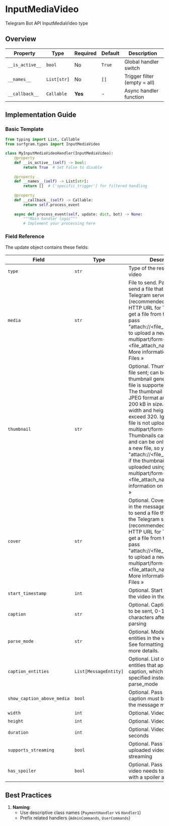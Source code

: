 # InputMediaVideo

Telegram Bot API InputMediaVideo type

## Overview

| Property        | Type               | Required | Default | Description                              |
|-----------------|--------------------|----------|---------|------------------------------------------|
| `__is_active__` | `bool`             | No       | `True`  | Global handler switch                   |
| `__names__`     | `List[str]`        | No       | `[]`    | Trigger filter (empty = all)            |
| `__callback__`  | `Callable`         | **Yes**  | -       | Async handler function                  |

## Implementation Guide

### Basic Template

```python
from typing import List, Callable
from surfgram.types import InputMediaVideo

class MyInputMediaVideoHandler(InputMediaVideo):    
    @property
    def __is_active__(self) -> bool:
        return True  # Set False to disable
        
    @property
    def __names__(self) -> List[str]:
        return []  # ['specific_trigger'] for filtered handling
        
    @property
    def __callback__(self) -> Callable:
        return self.process_event
        
    async def process_event(self, update: dict, bot) -> None:
        """Main handler logic"""
        # Implement your processing here
```

### Field Reference

The update object contains these fields:

| Field          | Type              | Description                     |
|----------------|-------------------|---------------------------------|
| `type` | `str` | Type of the result, must be video |
| `media` | `str` | File to send. Pass a file_id to send a file that exists on the Telegram servers (recommended), pass an HTTP URL for Telegram to get a file from the Internet, or pass "attach://<file_attach_name>" to upload a new one using multipart/form-data under <file_attach_name> name. More information on Sending Files » |
| `thumbnail` | `str` | Optional. Thumbnail of the file sent; can be ignored if thumbnail generation for the file is supported server-side. The thumbnail should be in JPEG format and less than 200 kB in size. A thumbnail's width and height should not exceed 320. Ignored if the file is not uploaded using multipart/form-data. Thumbnails can't be reused and can be only uploaded as a new file, so you can pass "attach://<file_attach_name>" if the thumbnail was uploaded using multipart/form-data under <file_attach_name>. More information on Sending Files » |
| `cover` | `str` | Optional. Cover for the video in the message. Pass a file_id to send a file that exists on the Telegram servers (recommended), pass an HTTP URL for Telegram to get a file from the Internet, or pass "attach://<file_attach_name>" to upload a new one using multipart/form-data under <file_attach_name> name. More information on Sending Files » |
| `start_timestamp` | `int` | Optional. Start timestamp for the video in the message |
| `caption` | `str` | Optional. Caption of the video to be sent, 0-1024 characters after entities parsing |
| `parse_mode` | `str` | Optional. Mode for parsing entities in the video caption. See formatting options for more details. |
| `caption_entities` | `List[MessageEntity]` | Optional. List of special entities that appear in the caption, which can be specified instead of parse_mode |
| `show_caption_above_media` | `bool` | Optional. Pass True, if the caption must be shown above the message media |
| `width` | `int` | Optional. Video width |
| `height` | `int` | Optional. Video height |
| `duration` | `int` | Optional. Video duration in seconds |
| `supports_streaming` | `bool` | Optional. Pass True if the uploaded video is suitable for streaming |
| `has_spoiler` | `bool` | Optional. Pass True if the video needs to be covered with a spoiler animation |

## Best Practices

1. **Naming**: 
   - Use descriptive class names (`PaymentHandler` vs `Handler1`)
   - Prefix related handlers (`AdminCommands`, `UserCommands`)

